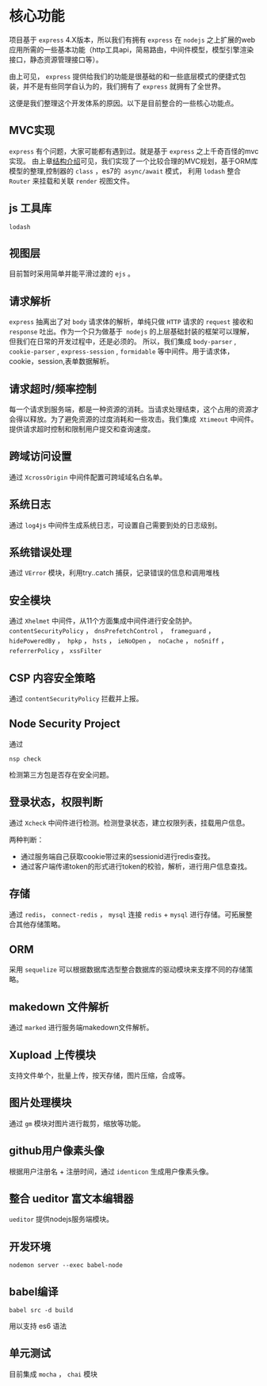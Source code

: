 # 核心功能

项目基于 ` express `  4.X版本，所以我们有拥有 ` express ` 在 ` nodejs ` 之上扩展的web应用所需的一些基本功能（http工具api，简易路由，中间件模型，模型引擎渲染接口，静态资源管理接口等）。

由上可见， ` express ` 提供给我们的功能是很基础的和一些底层模式的便捷式包装，并不是有些同学自认为的，我们拥有了 ` express ` 就拥有了全世界。

这便是我们整理这个开发体系的原因。以下是目前整合的一些核心功能点。

## MVC实现

 ` express ` 有个问题，大家可能都有遇到过。就是基于 ` express ` 之上千奇百怪的mvc实现。
由上章[结构介绍](./结构介绍.md)可见，我们实现了一个比较合理的MVC规划，基于ORM库模型的整理,控制器的 ` class ` ，es7的`  async/await ` 模式， 利用 `lodash` 整合 ` Router ` 来挂载和关联 ` render ` 视图文件。

## js 工具库

`lodash`

## 视图层

目前暂时采用简单并能平滑过渡的 ` ejs ` 。

## 请求解析

 ` express `  抽离出了对 ` body ` 请求体的解析，单纯只做 ` HTTP ` 请求的 ` request ` 接收和 ` response ` 吐出。作为一个只为做基于`  nodejs ` 的上层基础封装的框架可以理解，但我们在日常的开发过程中，还是必须的。
所以，我们集成  ` body-parser ` , `  cookie-parser ` ,  ` express-session ` ,  ` formidable ` 等中间件。用于请求体，cookie，session,表单数据解析。

## 请求超时/频率控制

每一个请求到服务端，都是一种资源的消耗。当请求处理结束，这个占用的资源才会得以释放。为了避免资源的过度消耗和一些攻击。我们集成`  Xtimeout `  中间件。提供请求超时控制和限制用户提交和查询速度。

## 跨域访问设置

通过 ` XcrossOrigin ` 中间件配置可跨域域名白名单。

## 系统日志

通过 ` log4js ` 中间件生成系统日志，可设置自己需要到处的日志级别。

## 系统错误处理

通过 ` VError ` 模块，利用try..catch 捕获，记录错误的信息和调用堆栈


## 安全模块

通过 ` Xhelmet ` 中间件，从11个方面集成中间件进行安全防护。 ` contentSecurityPolicy`  ， ` dnsPrefetchControl ` ，`  frameguard ` ， ` hidePoweredBy ` ，`  hpkp ` ， ` hsts ` ， ` ieNoOpen ` ，`  noCache ` ， ` noSniff ` ，`  referrerPolicy ` ， ` xssFilter ` 

## CSP 内容安全策略

通过 ` contentSecurityPolicy `  拦截并上报。

## Node Security Project

通过 
```
nsp check
```
检测第三方包是否存在安全问题。

## 登录状态，权限判断

通过 ` Xcheck ` 中间件进行检测。检测登录状态，建立权限列表，挂载用户信息。

两种判断：
* 通过服务端自己获取cookie带过来的sessionid进行redis查找。
* 通过客户端传递token的形式进行token的校验，解析，进行用户信息查找。


## 存储

通过 ` redis `， ` connect-redis ` ， ` mysql ` 连接 ` redis ` + ` mysql ` 进行存储。可拓展整合其他存储策略。

## ORM

采用 ` sequelize ` 可以根据数据库选型整合数据库的驱动模块来支撑不同的存储策略。

## makedown 文件解析

通过 ` marked ` 进行服务端makedown文件解析。

## Xupload 上传模块

支持文件单个，批量上传，按天存储，图片压缩，合成等。

## 图片处理模块

通过 ` gm ` 模块对图片进行裁剪，缩放等功能。

## github用户像素头像

根据用户注册名 + 注册时间，通过 ` identicon ` 生成用户像素头像。

## 整合 ueditor 富文本编辑器

 ` ueditor ` 提供nodejs服务端模块。

## 开发环境

```
nodemon server --exec babel-node
```

## babel编译

```
babel src -d build
```
用以支持 es6 语法

## 单元测试

目前集成 ` mocha ` ， `chai` 模块







